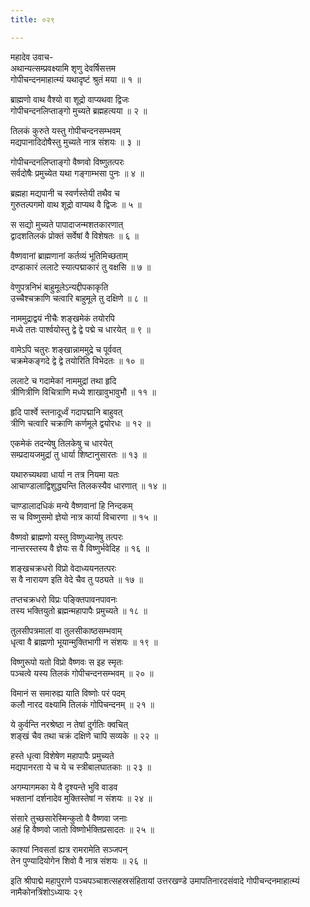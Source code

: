 ```yaml
---
title: ०२९

---
```

महादेव उवाच-  
अथान्यत्सम्प्रवक्ष्यामि शृणु देवर्षिसत्तम  
गोपीचन्दनमाहात्म्यं यथादृष्टं श्रुतं मया ॥ १ ॥


ब्राह्मणो वाथ वैश्यो वा शूद्रो वाप्यथवा द्विजः  
गोपीचन्दनलिप्ताङ्गो मुच्यते ब्रह्महत्यया ॥ २ ॥


तिलकं कुरुते यस्तु गोपीचन्दनसम्भवम्  
मद्यपानादिदोषैस्तु मुच्यते नात्र संशयः ॥ ३ ॥


गोपीचन्दनलिप्ताङ्गो वैष्णवो विष्णुतत्परः  
सर्वदोषैः प्रमुच्येत यथा गङ्गाम्भसा पुनः ॥ ४ ॥


ब्रह्महा मद्यपानी च स्वर्णस्तेयी तथैव च  
गुरुतल्पगमो वाथ शूद्रो वाप्यथ वै द्विजः ॥ ५ ॥


स सद्यो मुच्यते पापादाजन्मशतकारणात्  
द्वादशतिलकं प्रोक्तं सर्वेषां वै विशेषतः ॥ ६ ॥


वैष्णवानां ब्राह्मणानां कर्तव्यं भूतिमिच्छताम्  
दण्डाकारं ललाटे स्यात्पद्माकारं तु वक्षसि ॥ ७ ॥


वेणुपत्रनिभं बाहुमूलेऽन्यद्दीपकाकृति  
उच्चैश्चक्राणि चत्वारि बाहुमूले तु दक्षिणे ॥ ८ ॥


नाममुद्राद्वयं नीचैः शङ्खमेकं तयोरपि  
मध्ये ततः पार्श्वयोस्तु द्वे द्वे पद्मे च धारयेत् ॥ ९ ॥


वामेऽपि चतुरः शङ्खान्नाममुद्रे च पूर्ववत्  
चक्रमेकङ्गदे द्वे द्वे तयोरिति विभेदतः ॥ १० ॥


ललाटे च गदामेकां नाममुद्रां तथा हृदि  
त्रीणित्रीणि विचित्राणि मध्ये शाखावुभावुभौ ॥ ११ ॥


हृदि पार्श्वे स्तनादूर्ध्वं गदापद्मानि बाहुवत्  
त्रीणि चत्वारि चक्राणि कर्णमूले द्वयोरधः ॥ १२ ॥


एकमेकं तदन्येषु तिलकेषु च धारयेत्  
सम्प्रदायजमुद्रां तु धार्या शिष्टानुसारतः ॥ १३ ॥


यथारुच्यथवा धार्या न तत्र नियमा यतः  
आचाण्डालाद्विशुद्ध्यन्ति तिलकस्यैव धारणात् ॥ १४ ॥


चाण्डालादधिकं मन्ये वैष्णवानां हि निन्दकम्  
स च विष्णुसमो ज्ञेयो नात्र कार्या विचारणा ॥ १५ ॥


वैष्णवो ब्राह्मणो यस्तु विष्णुध्यानेषु तत्परः  
नान्तरस्तस्य वै ज्ञेयः स वै विष्णुर्भवेदिह ॥ १६ ॥


शङ्खचक्रधरो विप्रो वेदाध्ययनतत्परः  
स वै नारायण इति वेदे चैव तु पठ्यते ॥ १७ ॥


तप्तचक्रधरो विप्रः पङ्क्तिपावनपावनः  
तस्य भक्तियुतो ब्रह्मन्महापापैः प्रमुच्यते ॥ १८ ॥


तुलसीपत्रमालां वा तुलसीकाष्ठसम्भवाम्  
धृत्वा वै ब्राह्मणो भूयान्मुक्तिभागी न संशयः ॥ १९ ॥


विष्णुरूपो यतो विप्रो वैष्णवः स इह स्मृतः  
पञ्चत्वे यस्य तिलकं गोपीचन्दनसम्भवम् ॥ २० ॥


विमानं स समारुह्य याति विष्णोः परं पदम्  
कलौ नारद वक्ष्यामि तिलकं गोपिचन्दनम् ॥ २१ ॥


ये कुर्वन्ति नरश्रेष्ठा न तेषां दुर्गतिः क्वचित्  
शङ्खं चैव तथा चक्रं दक्षिणे चापि सव्यके ॥ २२ ॥


हस्ते धृत्वा विशेषेण महापापैः प्रमुच्यते  
मद्यपानरता ये च ये च स्त्रीबालघातकाः ॥ २३ ॥


अगम्यागमका ये वै दृश्यन्ते भुवि वाडव  
भक्तानां दर्शनादेव मुक्तिस्तेषां न संशयः ॥ २४ ॥


संसारे तुच्छसारेस्मिन्कुतो वै वैष्णवा जनाः  
अहं हि वैष्णवो जातो विष्णोर्भक्तिप्रसादतः ॥ २५ ॥


काश्यां निवसतां ह्यत्र रामरामेति सञ्जपन्  
तेन पुण्यादियोगेन शिवो वै नात्र संशयः ॥ २६ ॥


इति श्रीपाद्मे महापुराणे पञ्चपञ्चाशत्सहस्रसंहितायां उत्तरखण्डे उमापतिनारदसंवादे गोपीचन्दनमाहात्म्यं नामैकोनत्रिंशोऽध्यायः २९